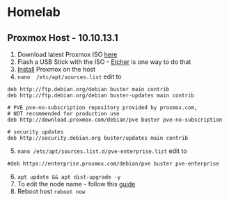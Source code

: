 # Homelab

## Proxmox Host - 10.10.13.1

1. Download latest Proxmox ISO [here](https://www.proxmox.com/en/proxmox-ve/get-started)
2. Flash a USB Stick with the ISO - [Etcher](https://www.balena.io/etcher/) is one way to do that
3. [Install](https://pve.proxmox.com/wiki/Installation) Proxmox on the host
4. `nano  /etc/apt/sources.list` edit to 
```
deb http://ftp.debian.org/debian buster main contrib
deb http://ftp.debian.org/debian buster-updates main contrib

# PVE pve-no-subscription repository provided by proxmox.com,
# NOT recommended for production use
deb http://download.proxmox.com/debian/pve buster pve-no-subscription

# security updates
deb http://security.debian.org buster/updates main contrib
```

5. `nano /etc/apt/sources.list.d/pve-enterprise.list` edit to 
```
#deb https://enterprise.proxmox.com/debian/pve buster pve-enterprise
```
6. `apt update && apt dist-upgrade -y`
7. To edit the node name - follow this [guide](https://pve.proxmox.com/wiki/Renaming_a_PVE_node) 
8. Reboot host `reboot now`
